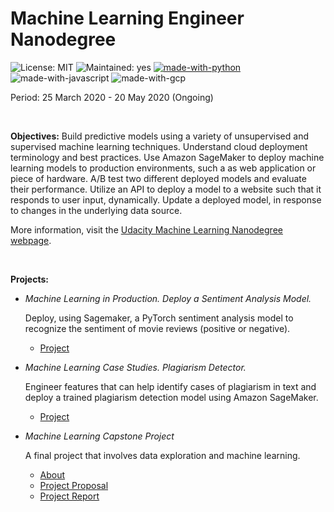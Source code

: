 # Machine Learning Engineer Nanodegree

![License: MIT](https://img.shields.io/badge/License-MIT-Green.svg)
![Maintained: yes](https://img.shields.io/badge/Maintained-Yes-Green.svg)
[![made-with-python](https://img.shields.io/badge/Made%20with-Python-blue.svg)](https://www.python.org/)
![made-with-javascript](https://img.shields.io/badge/Made%20with-Javascript-blue.svg)
![made-with-gcp](https://img.shields.io/badge/Made%20with-GoogleCloud-blue.svg)

Period: 25 March 2020 - 20 May 2020 (Ongoing)

<br>

**Objectives:** Build predictive models using a variety of unsupervised and supervised machine learning techniques. Understand cloud deployment terminology and best practices. Use Amazon SageMaker to deploy machine learning models to production environments, such a as web application or piece of hardware. A/B test two different deployed models and evaluate their performance. Utilize an API to deploy a model to a website such that it responds to user input, dynamically. Update a deployed model, in response to changes in the underlying data source.

More information, visit the [Udacity Machine Learning Nanodegree webpage](https://www.udacity.com/course/machine-learning-engineer-nanodegree--nd009t).

<br>

**Projects:**

- *Machine Learning in Production. Deploy a Sentiment Analysis Model.*

  Deploy, using Sagemaker, a PyTorch sentiment analysis model to recognize the sentiment of movie reviews (positive or negative).

  - [Project](https://github.com/SaiLikhith7/Machine-Learning-Eng-Nanodegree-Udacity/tree/master/Deployment%20Project%20Sentiment%20Analysis) 

- *Machine Learning Case Studies. Plagiarism Detector.*

  Engineer features that can help identify cases of plagiarism in text and deploy a trained plagiarism detection model using Amazon SageMaker.

  - [Project](https://github.com/SaiLikhith7/Machine-Learning-Eng-Nanodegree-Udacity/tree/master/Plagiarism%20Detection)

- *Machine Learning Capstone Project*

  A final project that involves data exploration and machine learning.
  
  - [About](https://github.com/SaiLikhith7/Machine-Learning-Eng-Nanodegree-Udacity/blob/master/Capstone%20Project/README.md)
  - [Project Proposal](https://github.com/SaiLikhith7/Machine-Learning-Eng-Nanodegree-Udacity/blob/master/Capstone%20Project/Proposal.pdf)
  - [Project Report](https://github.com/SaiLikhith7/Machine-Learning-Eng-Nanodegree-Udacity/blob/master/Capstone%20Project/Report.pdf)

<br>

